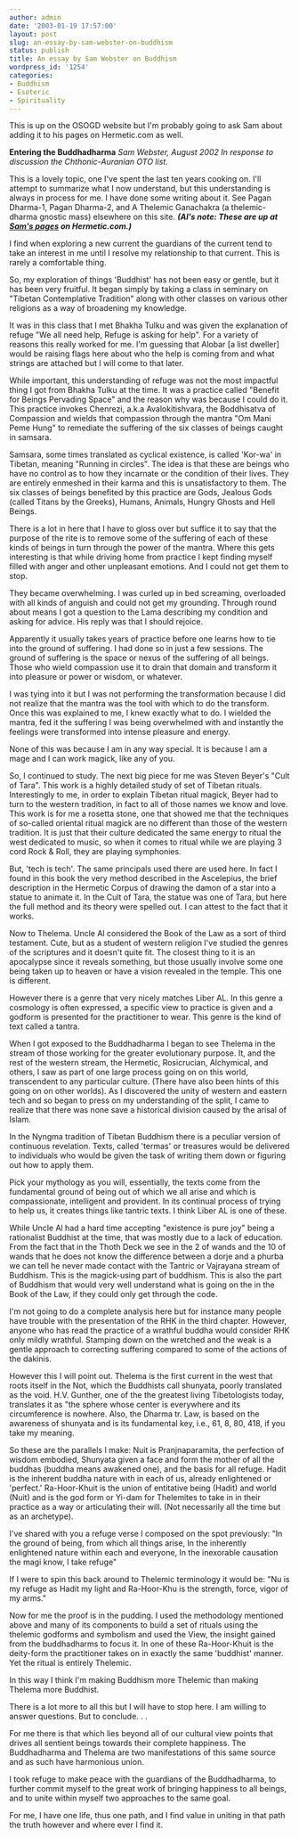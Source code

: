 ```yaml
---
author: admin
date: '2003-01-19 17:57:00'
layout: post
slug: an-essay-by-sam-webster-on-buddhism
status: publish
title: An essay by Sam Webster on Buddhism
wordpress_id: '1254'
categories:
- Buddhism
- Esoteric
- Spirituality
---
```

This is up on the OSOGD website but I'm probably going to ask Sam about adding it to his pages on Hermetic.com as well.

<strong>Entering the Buddhadharma</strong>
<em>Sam Webster, August 2002</em>
<em>In response to discussion the Chthonic-Auranian OTO list.</em>

This is a lovely topic, one I've spent the last ten years cooking on. I'll attempt to summarize what I now understand, but this understanding is always in process for me. I have done some writing about it. See Pagan Dharma-1, Pagan Dharma-2, and A Thelemic Ganachakra (a thelemic-dharma gnostic mass) elsewhere on this site. <strong><em>(Al's note: These are up at <a href="http://www.hermetic.com/webster/">Sam's pages</a> on Hermetic.com.)</em></strong>

I find when exploring a new current the guardians of the current tend to take an interest in me until I resolve my relationship to that current. This is rarely a comfortable thing.

So, my exploration of things 'Buddhist' has not been easy or gentle, but it has been very fruitful. It began simply by taking a class in seminary on "Tibetan Contemplative Tradition" along with other classes on various other religions as a way of broadening my knowledge.

It was in this class that I met Bhakha Tulku and was given the explanation of refuge "We all need help, Refuge is asking for help". For a variety of reasons this really worked for me. I'm guessing that Alobar [a list dweller] would be raising flags here about who the help is coming from and what strings are attached but I will come to that later.

While important, this understanding of refuge was not the most impactful thing I got from Bhakha Tulku at the time. It was a practice called "Benefit for Beings Pervading Space" and the reason why was because I could do it. This practice invokes Chenrezi, a.k.a Avalokitishvara, the Boddhisatva of Compassion and wields that compassion through the mantra "Om Mani Peme Hung" to remediate the suffering of the six classes of beings caught in samsara.

Samsara, some times translated as cyclical existence, is called 'Kor-wa' in Tibetan, meaning "Running in circles". The idea is that these are beings who have no control as to how they incarnate or the condition of their lives. They are entirely enmeshed in their karma and this is unsatisfactory to them. The six classes of beings benefited by this practice are Gods, Jealous Gods (called Titans by the Greeks), Humans, Animals, Hungry Ghosts and Hell Beings.

There is a lot in here that I have to gloss over but suffice it to say that the purpose of the rite is to remove some of the suffering of each of these kinds of beings in turn through the power of the mantra. Where this gets interesting is that while driving home from practice I kept finding myself filled with anger and other unpleasant emotions. And I could not get them to stop.

They became overwhelming. I was curled up in bed screaming, overloaded with all kinds of anguish and could not get my grounding. Through round about means I got a question to the Lama describing my condition and asking for advice. His reply was that I should rejoice.

Apparently it usually takes years of practice before one learns how to tie into the ground of suffering. I had done so in just a few sessions. The ground of suffering is the space or nexus of the suffering of all beings. Those who wield compassion use it to drain that domain and transform it into pleasure or power or wisdom, or whatever.

I was tying into it but I was not performing the transformation because I did not realize that the mantra was the tool with which to do the transform. Once this was explained to me, I knew exactly what to do. I wielded the mantra, fed it the suffering I was being overwhelmed with and instantly the feelings were transformed into intense pleasure and energy.

None of this was because I am in any way special. It is because I am a mage and I can work magick, like any of you.

So, I continued to study. The next big piece for me was Steven Beyer's "Cult of Tara". This work is a highly detailed study of set of Tibetan rituals. Interestingly to me, in order to explain Tibetan ritual magick, Beyer had to turn to the western tradition, in fact to all of those names we know and love. This work is for me a rosetta stone, one that showed me that the techniques of so-called oriental ritual magick are no different than those of the western tradition. It is just that their culture dedicated the same energy to ritual the west dedicated to music, so when it comes to ritual while we are playing 3 cord Rock & Roll, they are playing symphonies.

But, 'tech is tech'. The same principals used there are used here. In fact I found in this book the very method described in the Ascelepius, the brief description in the Hermetic Corpus of drawing the damon of a star into a statue to animate it. In the Cult of Tara, the statue was one of Tara, but here the full method and its theory were spelled out. I can attest to the fact that it works.

Now to Thelema. Uncle Al considered the Book of the Law as a sort of third testament. Cute, but as a student of western religion I've studied the genres of the scriptures and it doesn't quite fit. The closest thing to it is an apocalypse since it reveals something, but those usually involve some one being taken up to heaven or have a vision revealed in the temple. This one is different.

However there is a genre that very nicely matches Liber AL. In this genre a cosmology is often expressed, a specific view to practice is given and a godform is presented for the practitioner to wear. This genre is the kind of text called a tantra.

When I got exposed to the Buddhadharma I began to see Thelema in the stream of those working for the greater evolutionary purpose. It, and the rest of the western stream, the Hermetic, Rosicrucian, Alchymical, and others, I saw as part of one large process going on on this world, transcendent to any particular culture. (There have also been hints of this going on on other worlds). As I discovered the unity of western and eastern tech and so began to press on my understanding of the split, I came to realize that there was none save a historical division caused by the arisal of Islam.

In the Nyngma tradition of Tibetan Buddhism there is a peculiar version of continuous revelation. Texts, called 'termas' or treasures would be delivered to individuals who would be given the task of writing them down or figuring out how to apply them.

Pick your mythology as you will, essentially, the texts come from the fundamental ground of being out of which we all arise and which is compassionate, intelligent and provident. In its continual process of trying to help us, it creates things like tantric texts. I think Liber AL is one of these.

While Uncle Al had a hard time accepting "existence is pure joy" being a rationalist Buddhist at the time, that was mostly due to a lack of education. From the fact that in the Thoth Deck we see in the 2 of wands and the 10 of wands that he does not know the difference between a dorje and a phurba we can tell he never made contact with the Tantric or Vajrayana stream of Buddhism. This is the magick-using part of buddhism. This is also the part of Buddhism that would very well understand what is going on the in the Book of the Law, if they could only get through the code.

I'm not going to do a complete analysis here but for instance many people have trouble with the presentation of the RHK in the third chapter. However, anyone who has read the practice of a wrathful buddha would consider RHK only mildly wrathful. Stamping down on the wretched and the weak is a gentle approach to correcting suffering compared to some of the actions of the dakinis.

However this I will point out. Thelema is the first current in the west that roots itself in the Not, which the Buddhists call shunyata, poorly translated as the void. H.V. Gunther, one of the the greatest living Tibetologists today, translates it as "the sphere whose center is everywhere and its circumference is nowhere. Also, the Dharma tr. Law, is based on the awareness of shunyata and is its fundamental key, i.e., 61, 8, 80, 418, if you take my meaning.

So these are the parallels I make: Nuit is Pranjnaparamita, the perfection of wisdom embodied, Shunyata given a face and form the mother of all the buddhas (buddha means awakened one), and the basis for all refuge. Hadit is the inherent buddha nature with in each of us, already enlightened or 'perfect.' Ra-Hoor-Khuit is the union of entitative being (Hadit) and world (Nuit) and is the god form or Yi-dam for Thelemites to take in in their practice as a way or articulating their will. (Not necessarily all the time but as an archetype).

I've shared with you a refuge verse I composed on the spot previously: "In the ground of being, from which all things arise, In the inherently enlightened nature within each and everyone, In the inexorable causation the magi know, I take refuge"

If I were to spin this back around to Thelemic terminology it would be: "Nu is my refuge as Hadit my light and Ra-Hoor-Khu is the strength, force, vigor of my arms."

Now for me the proof is in the pudding. I used the methodology mentioned above and many of its components to build a set of rituals using the thelemic godforms and symbolism and used the View, the insight gained from the buddhadharms to focus it. In one of these Ra-Hoor-Khuit is the deity-form the practitioner takes on in exactly the same 'buddhist' manner. Yet the ritual is entirely Thelemic.

In this way I think I'm making Buddhism more Thelemic than making Thelema more Buddhist.

There is a lot more to all this but I will have to stop here. I am willing to answer questions. But to conclude. . .

For me there is that which lies beyond all of our cultural view points that drives all sentient beings towards their complete happiness. The Buddhadharma and Thelema are two manifestations of this same source and as such have harmonious union.

I took refuge to make peace with the guardians of the Buddhadharma, to further commit myself to the great work of bringing happiness to all beings, and to unite within myself two approaches to the same goal.

For me, I have one life, thus one path, and I find value in uniting in that path the truth however and where ever I find it.

